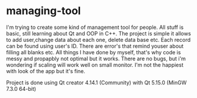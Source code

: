 # managing-tool
I'm trying to create some kind of management tool for people. All stuff is basic, still learning about Qt and OOP in C++.
The project is simple it allows to add user,change data about each one, delete data base etc. Each record can be found using user's ID. 
There are error's that remind youser about filling all blanks etc. All things I have done by myself, that's why code is messy and propapbly not optimal but it works. 
There are no bugs, but i'm wondering if scaling will work well on small monitor. I'm not the happiest with look of the app but it's fine.

Project is done using Qt creator 4.14.1 (Community) with Qt 5.15.0 (MinGW 7.3.0 64-bit)
